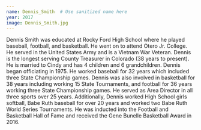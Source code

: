 ```yaml
---
name: Dennis_Smith  # Use sanitized name here
year: 2017
image: Dennis_Smith.jpg
---
```


Dennis Smith was educated at Rocky Ford High School where he played baseball, football, and
basketball. He went on to attend Otero Jr. College. He served in the United States Army and is a
Vietnam War Veteran. Dennis is the longest serving County Treasurer in Colorado (38 years to
present). He is married to Cindy and has 4 children and 6 grandchildren.
Dennis began officiating in 1975. He worked baseball for 32 years which included three State
Championship games. Dennis was also involved in basketball for 38 years including working 15
State Tournaments, and football for 36 years working three State Championship games. He
served as Area Director in all three sports over 25 years.
Additionally, Dennis worked High School girls softball, Babe Ruth baseball for over 20 years and
worked two Babe Ruth World Series Tournaments. He was inducted into the Football and
Basketball Hall of Fame and received the Gene Bunelle Basketball Award in 2016.